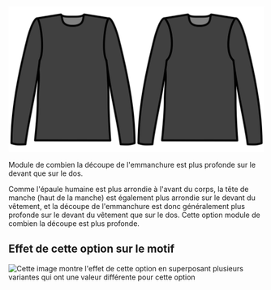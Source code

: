 ![Découpe supplémentaire sur l'emmanchure avant](./frontarmholedeeper.svg)

Module de combien la découpe de l'emmanchure est plus profonde sur le devant que sur le dos.

Comme l'épaule humaine est plus arrondie à l'avant du corps, la tête de manche (haut de la manche) est également plus arrondie sur le devant du vêtement, et la découpe de l'emmanchure est donc généralement plus profonde sur le devant du vêtement que sur le dos. Cette option module de combien la découpe est plus profonde.

## Effet de cette option sur le motif

![Cette image montre l'effet de cette option en superposant plusieurs variantes qui ont une valeur différente pour cette option](simone\_frontarmholedeeper\_sample.svg "Effet de cette option sur le motif")
